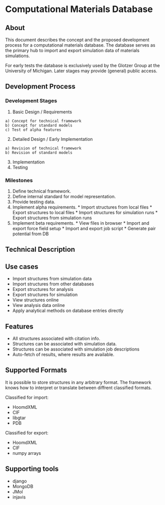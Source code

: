 # Computational Materials Database

## About

This document describes the concept and the proposed development process for a computational materials database.
The database serves as the primary hub to import and export simulation data of materials simulations.

For early tests the database is exclusively used by the Glotzer Group at the University of Michigan.
Later stages may provide (general) public access.

## Development Process

### Development Stages

  1. Basic Design / Requirements
  
    a) Concept for technical framework
    b) Concept for standard models
    c) Test of alpha features
    
  2. Detailed Design / Early Implementation

    a) Revision of technical framework
    b) Revision of standard models

  3. Implementation
  4. Testing

### Milestones
  
  1. Define technical framework.
  2. Define internal standard for model representation.
  3. Provide testing data.
  4. Implement alpha requirements.
    * Import structures from local files
    * Export structures to local files
    * Import structures for simulation runs
    * Export structures from simulation runs
  5. Implement beta requirements.
    * View files in browser
    * Import and export force field setup
    * Import and export job script
    * Generate pair potential from DB

## Technical Description

## Use cases

  * Import structures from simulation data
  * Import structures from other databases
  * Export structures for analysis
  * Export structures for simulation
  * View structures online
  * View analysis data online
  * Apply analytical methods on database entries directly

## Features
    
  * All structures associated with citation info.
  * Structures can be associated with simulation data.
  * Structures can be associated with simulation job descriptions
  * Auto-fetch of results, where results are available.

## Supported Formats

It is possible to store structures in any arbitrary format.
The framework knows how to interpret or translate between diffrent classified formats.

Classified for import:

  * HoomdXML
  * CIF
  * libgtar
  * PDB

Classified for export:

  * HoomdXML
  * CIF
  * numpy arrays

## Supporting tools

  * django
  * MongoDB
  * JMol
  * injavis
